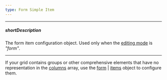 ```yaml
---
type: Form Simple Item
---
```

---
##### shortDescription
The form item configuration object. Used only when the [editing mode](/api-reference/10%20UI%20Widgets/dxDataGrid/1%20Configuration/editing/mode.md '/Documentation/ApiReference/UI_Widgets/dxDataGrid/Configuration/editing/#mode') is *"form"*.

---
If your grid contains groups or other comprehensive elements that have no representation in the [columns](/api-reference/10%20UI%20Widgets/dxDataGrid/1%20Configuration/columns '/Documentation/ApiReference/UI_Widgets/dxDataGrid/Configuration/columns/') array, use the [form](/api-reference/10%20UI%20Widgets/dxDataGrid/1%20Configuration/editing/form.md '/Documentation/ApiReference/UI_Widgets/dxDataGrid/Configuration/editing/#form') | [items](/api-reference/10%20UI%20Widgets/dxForm/1%20Configuration/items.md '/Documentation/ApiReference/UI_Widgets/dxForm/Configuration/#items') object to configure them.